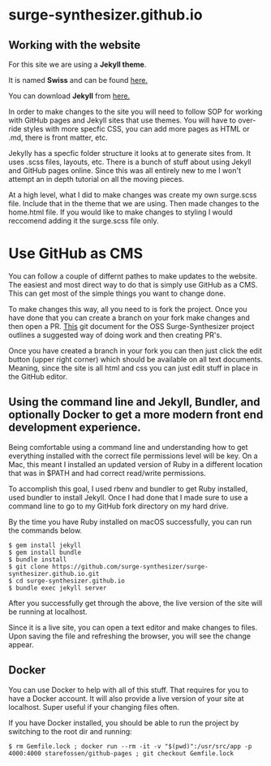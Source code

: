 # surge-synthesizer.github.io

## Working with the website

For this site we are using a **Jekyll theme**. 

It is named **Swiss** and can be found [here.](https://github.com/broccolini/swiss)

You can download **Jekyll** from [here.](https://jekyllrb.com/)

In order to make changes to the site you will need to follow SOP for working with GitHub pages and Jekyll sites that use themes. You will have to over-ride styles with more specfic CSS, you can add more pages as HTML or .md, there is front matter, etc. 

Jekylly has a specfic folder structure it looks at to generate sites from. It uses .scss files, layouts, etc. There is a bunch of stuff about using Jekyll and GitHub pages online. Since this was all entirely new to me I won't attempt an in depth tutorial on all the moving pieces.

At a high level, what I did to make changes was create my own surge.scss file. Include that in the theme that we are using. Then made changes to the home.html file. If you would like to make changes to styling I would reccomend adding it the surge.scss file only.

# Use GitHub as CMS

You can follow a couple of differnt pathes to make updates to the website. The easiest and most direct way to do that is simply use GitHub as a CMS. This can get most of the simple things you want to change done. 

To make changes this way, all you need to is fork the project. Once you have done that you can create a branch on your fork make changes and then open a PR. [This](https://github.com/surge-synthesizer/surge/blob/master/doc/git-howto.md) git document for the OSS Surge-Synthesizer project outlines a suggested way of doing work and then creating PR's. 

Once you have created a branch in your fork you can then just click the edit button (upper right corner) which should be available on all text documents. Meaning, since the site is all html and css you can just edit stuff in place in the GitHub editor. 

## Using the command line and Jekyll, Bundler, and optionally Docker to get a more modern front end development experience. 

Being comfortable using a command line and understanding how to get everything installed with the correct file permissions level will be key. On a Mac, this meant I installed an updated version of Ruby in a different location that was in $PATH and had correct read/write permissions.

To accomplish this goal, I used rbenv and bundler to get Ruby installed, used bundler to install Jekyll. Once I had done that I made sure to use a command line to go to my GitHub fork directory on my hard drive. 

By the time you have Ruby installed on macOS successfully, you can run the commands below.

```
$ gem install jekyll
$ gem install bundle
$ bundle install
$ git clone https://github.com/surge-synthesizer/surge-synthesizer.github.io.git
$ cd surge-synthesizer.github.io
$ bundle exec jekyll server
```

After you successfully get through the above, the live version of the site will be running at localhost. 

Since it is a live site, you can open a text editor and make changes to files. Upon saving the file and refreshing the browser, you will see the change appear.

## Docker
You can use Docker to help with all of this stuff. That requires for you to have a Docker account. It will also provide a live version of your site at localhost. Super useful if your changing files often.

If you have Docker installed, you should be able to run the project by switching to the root dir and running:

```
$ rm Gemfile.lock ; docker run --rm -it -v "$(pwd)":/usr/src/app -p 4000:4000 starefossen/github-pages ; git checkout Gemfile.lock
```
